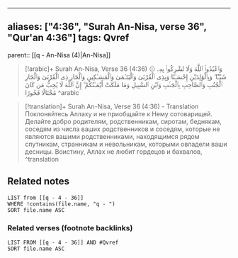 
---
aliases: ["4:36", "Surah An-Nisa, verse 36", "Qur'an 4:36"]
tags: Qvref
---

parent:: [[q - An-Nisa (4)|An-Nisa]]

> [!arabic]+ Surah An-Nisa, Verse 36 (4:36)
> <span class="quran-arabic">۞ وَٱعْبُدُوا۟ ٱللَّهَ وَلَا تُشْرِكُوا۟ بِهِۦ شَيْـًٔا ۖ وَبِٱلْوَٰلِدَيْنِ إِحْسَـٰنًا وَبِذِى ٱلْقُرْبَىٰ وَٱلْيَتَـٰمَىٰ وَٱلْمَسَـٰكِينِ وَٱلْجَارِ ذِى ٱلْقُرْبَىٰ وَٱلْجَارِ ٱلْجُنُبِ وَٱلصَّاحِبِ بِٱلْجَنۢبِ وَٱبْنِ ٱلسَّبِيلِ وَمَا مَلَكَتْ أَيْمَـٰنُكُمْ ۗ إِنَّ ٱللَّهَ لَا يُحِبُّ مَن كَانَ مُخْتَالًا فَخُورًا</span>
^arabic

> [!translation]+ Surah An-Nisa, Verse 36 (4:36) - Translation
> Поклоняйтесь Аллаху и не приобщайте к Нему сотоварищей. Делайте добро родителям, родственникам, сиротам, беднякам, соседям из числа ваших родственников и соседям, которые не являются вашими родственниками, находящимся рядом спутникам, странникам и невольникам, которыми овладели ваши десницы. Воистину, Аллах не любит гордецов и бахвалов,
^translation



## Related notes
```dataview
LIST from [[q - 4 - 36]]
WHERE !contains(file.name, "q - ")
SORT file.name ASC
```

### Related verses (footnote backlinks)
```dataview
LIST FROM [[q - 4 - 36]] AND #Qvref
SORT file.name ASC
```

